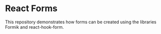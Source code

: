 # React Forms

This repository demonstrates how forms can be created using the libraries Formik and react-hook-form.
